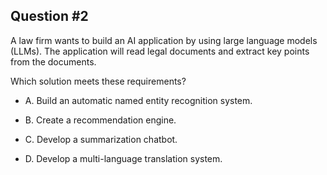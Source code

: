 ## Question #2

 A law firm wants to build an AI application by using large language models (LLMs). The application will read legal documents and extract key points from the documents.

Which solution meets these requirements?

- A. Build an automatic named entity recognition system.

- B. Create a recommendation engine.

- C. Develop a summarization chatbot.

- D. Develop a multi-language translation system.